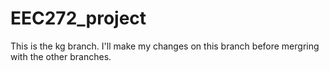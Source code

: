 # EEC272_project

This is the kg branch. I'll make my changes on this branch before mergring with
the other branches.
